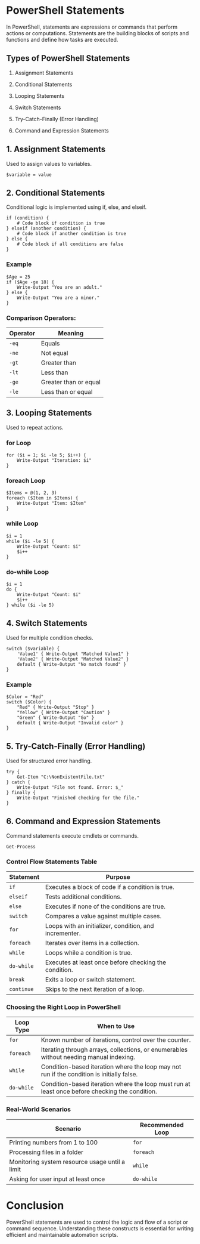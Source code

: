 # PowerShell Statements

In PowerShell, statements are expressions or commands that perform actions or computations. Statements are the building blocks of scripts and functions and define how tasks are executed.

## Types of PowerShell Statements

1. Assignment Statements

2. Conditional Statements

3. Looping Statements

4. Switch Statements

5. Try-Catch-Finally (Error Handling)

6. Command and Expression Statements

## 1. Assignment Statements

Used to assign values to variables.

```
$variable = value
```

## 2. Conditional Statements

Conditional logic is implemented using if, else, and elseif.

```
if (condition) {
    # Code block if condition is true
} elseif (another condition) {
    # Code block if another condition is true
} else {
    # Code block if all conditions are false
}
```

### Example

```
$Age = 25
if ($Age -ge 18) {
    Write-Output "You are an adult."
} else {
    Write-Output "You are a minor."
}
```

### Comparison Operators:

| Operator | Meaning                  |
|----------|--------------------------|
| `-eq`    | Equals                   |
| `-ne`    | Not equal                |
| `-gt`    | Greater than             |
| `-lt`    | Less than                |
| `-ge`    | Greater than or equal    |
| `-le`    | Less than or equal       |


## 3. Looping Statements

Used to repeat actions.

### for Loop

```
for ($i = 1; $i -le 5; $i++) {
    Write-Output "Iteration: $i"
}
```
### foreach Loop

```
$Items = @(1, 2, 3)
foreach ($Item in $Items) {
    Write-Output "Item: $Item"
}
```

### while Loop

```
$i = 1
while ($i -le 5) {
    Write-Output "Count: $i"
    $i++
}
```

### do-while Loop

```
$i = 1
do {
    Write-Output "Count: $i"
    $i++
} while ($i -le 5)
```

## 4. Switch Statements

Used for multiple condition checks.

```
switch ($variable) {
    'Value1' { Write-Output "Matched Value1" }
    'Value2' { Write-Output "Matched Value2" }
    default { Write-Output "No match found" }
}
```

### Example

```
$Color = "Red"
switch ($Color) {
    "Red" { Write-Output "Stop" }
    "Yellow" { Write-Output "Caution" }
    "Green" { Write-Output "Go" }
    default { Write-Output "Invalid color" }
}
```

## 5. Try-Catch-Finally (Error Handling)

Used for structured error handling.

```
try {
    Get-Item "C:\NonExistentFile.txt"
} catch {
    Write-Output "File not found. Error: $_"
} finally {
    Write-Output "Finished checking for the file."
}
```

## 6. Command and Expression Statements

Command statements execute cmdlets or commands.

```
Get-Process
```

### Control Flow Statements Table

| Statement    | Purpose                                   |
|--------------|--------------------------------------------------------|
| `if`         | Executes a block of code if a condition is true.       |
| `elseif`     | Tests additional conditions.                           |
| `else`       | Executes if none of the conditions are true.           |
| `switch`     | Compares a value against multiple cases.               |
| `for`        | Loops with an initializer, condition, and incrementer. |
| `foreach`    | Iterates over items in a collection.                   |
| `while`      | Loops while a condition is true.                       |
| `do-while`   | Executes at least once before checking the condition.  |
| `break`      | Exits a loop or switch statement.                      |
| `continue`   | Skips to the next iteration of a loop.                 |




### Choosing the Right Loop in PowerShell

| Loop Type   | When to Use                                                                                   |
|-------------|-----------------------------------------------------------------------------------------------|
| `for`       | Known number of iterations, control over the counter.                                         |
| `foreach`   | Iterating through arrays, collections, or enumerables without needing manual indexing.        |
| `while`     | Condition-based iteration where the loop may not run if the condition is initially false.     |
| `do-while`  | Condition-based iteration where the loop must run at least once before checking the condition.|

### Real-World Scenarios

| Scenario                                       | Recommended Loop   |
|------------------------------------------------|--------------------|
| Printing numbers from 1 to 100                 | `for`              |
| Processing files in a folder                   | `foreach`          |
| Monitoring system resource usage until a limit | `while`            |
| Asking for user input at least once            | `do-while`         |


# Conclusion

PowerShell statements are used to control the logic and flow of a script or command sequence. Understanding these constructs is essential for writing efficient and maintainable automation scripts.